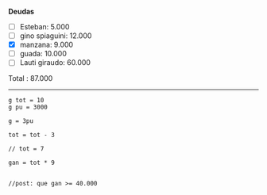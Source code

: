 


**Deudas**
- [ ] Esteban:  5.000
- [ ] gino spiaguini: 12.000
- [x] manzana: 9.000
- [ ] guada: 10.000
- [ ] Lauti giraudo: 60.000

Total : 87.000

---

``` D:
g tot = 10
g pu = 3000

g = 3pu

tot = tot - 3 

// tot = 7

gan = tot * 9


//post: que gan >= 40.000 



```
